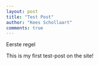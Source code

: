 ```yaml
--- 
layout: post
title: "Test Post"
author: "Kees Schollaart"
comments: true
---
```

Eerste regel

This is my first test-post on the site!